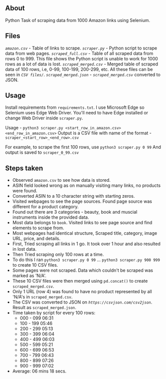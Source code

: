 ## About
Python Task of scraping data from 1000 Amazon links using Selenium.

## Files
_`amazon.csv`_ - Table of links to scrape.
_`scraper.py`_ - Python script to scrape data from web pages.
_`scraped_full.csv`_ - Table of all scraped data from rows 0 to 999. This file shows the Python script is unable to work for 1000 rows as a lot of data is lost.
_`scraped_merged.csv`_ - Merged table of scraped data of 100 rows, i.e, 0-99, 100-199, 200-299, etc. All these files can be seen in _`CSV files/`_.
_`scraped_merged.json`_ - _`scraped_merged.csv`_ converted to JSON.

## Usage
Install requirements from `requirements.txt`.
I use Microsoft Edge so Selenium uses Edge Web Driver.
You'll need to have Edge installed or change Web Driver inside `scraper.py`.

Usage - `python3 scraper.py <start_row_in_amazon.csv> <end_row_in_amazon.csv>`
Output is a CSV file with name of the format - `scraper_<start_row>_<end_row>.csv`

For example, to scrape the first 100 rows, use `python3 scraper.py 0 99`
And output is saved to `scraper_0_99.csv`

## Steps taken
* Observed `amazon.csv` to see how data is stored. 
* ASIN field looked wrong as on manually visiting many links, no products were found. 
* Converted ASIN to a 10 character string with starting zeros.
* Visited webpages to see the page sources. Found page source was different for a product category.
* Found out there are 3 categories - beauty, book and muscial instruments inside the provided data. 
* Most data belongs to `book`. Visited links to see page source and find elements to scrape from.
* Most webpages had identical structure, Scraped title, category, image URL, price, and details.
* First, Tried scraping all links in 1 go. It took over 1 hour and also resulted in lost data.
* Then Tried scraping only 100 rows at a time.
* To do this I ran `python3 scraper.py 0 99` ... `python3 scraper.py 900 999` to create 10 CSV files.
* Some pages were not scraped. Data which couldn't be scraped was marked as 'N/A'.
* These 10 CSV files were then merged using `pd.concat()` to create `scraped_merged.csv`.
* Only 1 URL (row 4) was found to have no product represented by all 'N/A's in `scraped_merged.csv`.
* The CSV was converted to JSON on _`https://csvjson.com/csv2json`_. Result as `scraped_merged.json`.
* Time taken by script for every 100 rows:
    + 000 - 099 06:31
    + 100 - 199 05:46
    + 200 - 299 05:13
    + 300 - 399 06:04
    + 400 - 499 06:03
    + 500 - 599 05:21
    + 600 - 699 06:53
    + 700 - 799 06:43
    + 800 - 899 07:26
    + 900 - 999 07:02
* Average: 06 mins 18 secs.